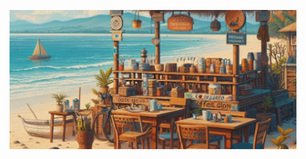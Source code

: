 
<p align="center" style="margin-bottom: 0px !important!;">
    <img width="700" src="./assets/images/banner.jpeg" alt="coffee shop banner" align="center" />
</p>
